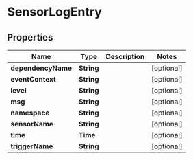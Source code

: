

# SensorLogEntry


## Properties

Name | Type | Description | Notes
------------ | ------------- | ------------- | -------------
**dependencyName** | **String** |  |  [optional]
**eventContext** | **String** |  |  [optional]
**level** | **String** |  |  [optional]
**msg** | **String** |  |  [optional]
**namespace** | **String** |  |  [optional]
**sensorName** | **String** |  |  [optional]
**time** | **Time** |  |  [optional]
**triggerName** | **String** |  |  [optional]



